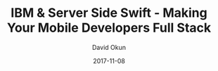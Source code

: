 ---
title: "IBM & Server Side Swift - Making Your Mobile Developers Full Stack"
date: 2017-11-08
author: David Okun
geo: Austin, TX, USA
location: Developer Week Austin
slide_url: https://speakerdeck.com/dokun1/ibm-and-server-side-swift-making-your-mobile-developers-full-stack
location_url: http://www.developerweek.com/Austin/conference/
---